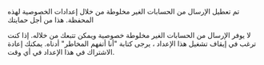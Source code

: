 تم تعطيل الإرسال من الحسابات الغير مخلوطة من خلال إعدادات الخصوصية لهذه المحفظة. هذا من أجل حمايتك

لا يوفر الإرسال من الحسابات الغير مخلوطة خصوصية ويمكن تتبعك من خلاله. إذا كنت ترغب في إيقاف تشغيل هذا الإعداد ، يرجى كتابة "أنا أتفهم المخاطر" أدناه. يمكنك إعادة الاشتراك في هذا الإعداد في أي وقت.
